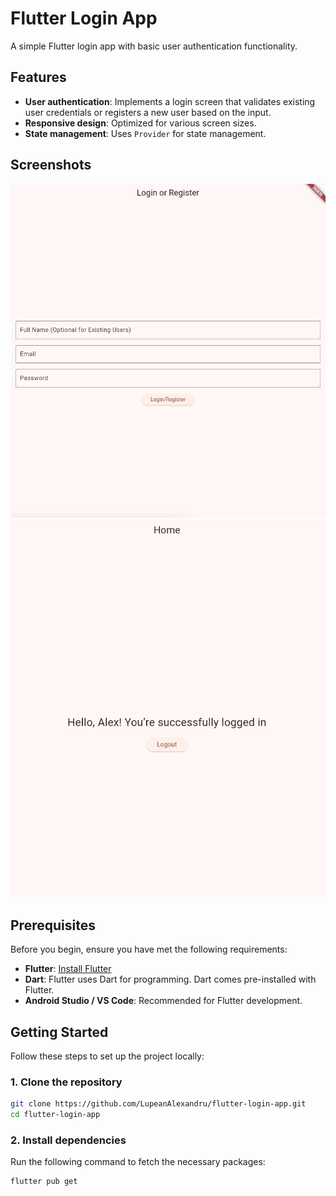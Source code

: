 # Flutter Login App

A simple Flutter login app with basic user authentication functionality.

## Features

- **User authentication**: Implements a login screen that validates existing user credentials or registers a new user based on the input.
- **Responsive design**: Optimized for various screen sizes.
- **State management**: Uses `Provider` for state management.

## Screenshots

![Login Screen](loginScreen.png)
![Home Screen](homePage.png)

## Prerequisites

Before you begin, ensure you have met the following requirements:

- **Flutter**: [Install Flutter](https://flutter.dev/docs/get-started/install)
- **Dart**: Flutter uses Dart for programming. Dart comes pre-installed with Flutter.
- **Android Studio / VS Code**: Recommended for Flutter development.

## Getting Started

Follow these steps to set up the project locally:

### 1. Clone the repository

```bash
git clone https://github.com/LupeanAlexandru/flutter-login-app.git
cd flutter-login-app
```

### 2. Install dependencies

Run the following command to fetch the necessary packages:

```bash
flutter pub get
```